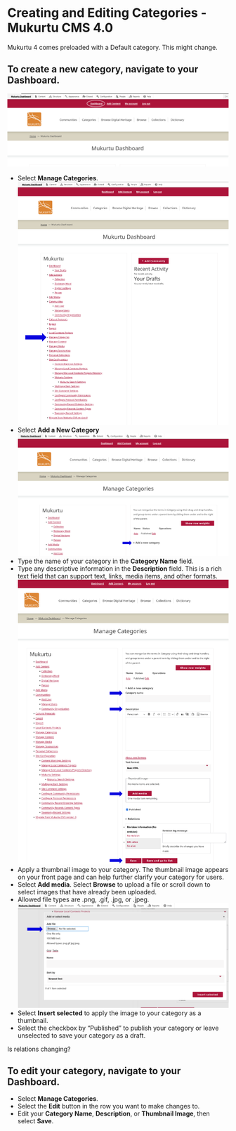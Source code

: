 # Creating and Editing Categories - Mukurtu CMS 4.0 

Mukurtu 4 comes preloaded with a Default category. This might change.

## To create a new category, navigate to your Dashboard.  
![Dashboard](../embeds/categories1.PNG)
- Select **Manage Categories**. 
![Manage Categories](../embeds/categories2.PNG)
- Select **Add a New Category**
![Add New Category](../embeds/categories3.PNG)
- Type the name of your category in the **Category Name** field.  
- Type any descriptive information in the **Description** field. This is a rich text field that can support text, links, media items, and other formats. 
![Adding a New Category](../embeds/categories4.PNG)
- Apply a thumbnail image to your category. The thumbnail image appears on your front page and can help further clarify your category for users. 
- Select **Add media**. Select **Browse** to upload a file or scroll down to select images that have already been uploaded.  
- Allowed file types are .png, .gif, .jpg, or .jpeg. 
![Add a Thumbnail Image](../embeds/categories5.PNG)
- Select **Insert selected** to apply the image to your category as a thumbnail. 
- Select the checkbox by “Published” to publish your category or leave unselected to save your category as a draft. 

Is relations changing?

## To edit your category, navigate to your Dashboard.  

- Select **Manage Categories**. 
- Select the **Edit** button in the row you want to make changes to. 
- Edit your **Category Name**, **Description**, or **Thumbnail Image**, then select **Save**. 